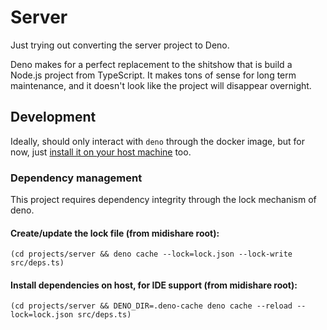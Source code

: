 # Server

Just trying out converting the server project to Deno.

Deno makes for a perfect replacement to the shitshow that is build a Node.js project from TypeScript. It makes tons of sense for long term maintenance, and it doesn't look like the project will disappear overnight.

## Development

Ideally, should only interact with `deno` through the docker image, but for now, just [install it on your host machine](https://deno.land/manual@v1.8.2/getting_started/installation) too.

### Dependency management

This project requires dependency integrity through the lock mechanism of deno.

#### Create/update the lock file (from midishare root):
```
(cd projects/server && deno cache --lock=lock.json --lock-write src/deps.ts)
```

#### Install dependencies on host, for IDE support (from midishare root):
```
(cd projects/server && DENO_DIR=.deno-cache deno cache --reload --lock=lock.json src/deps.ts)
```
